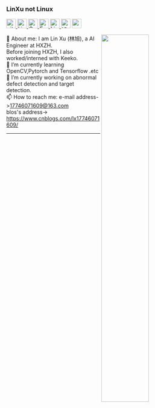 ### LinXu not Linux

<p> 
<a href="https://github.com/isLinXu?tab=followers"> <img src="https://img.shields.io/github/followers/isLinXu?label=Followers&style=plastic" height="25px" alt="github follow" /> </a>
<a href="https://islinxu.github.io/"> <img src="https://img.shields.io/badge/&#8459-homepage-3875B7.svg?labelColor=21438A&style=plastic" height="25px" alt="Lin Xu">
<a href="https://"><img src="https://img.shields.io/badge/scholar-4385FE.svg?&style=plastic&logo=google-scholar&logoColor=white" alt="Google Scholar" height="25px"> </a>
<a href="mailto:xmulinxu@gmail.com"> <img src="https://img.shields.io/badge/gmail-%23D14836.svg?&style=plastic&logo=gmail&logoColor=white" height="25px" alt="Email">
<a href="https://"><img src="https://img.shields.io/badge/linkedin-006CAC.svg?&style=plastic&logo=linkedin&logoColor=white" height="25px" alt="LinkedIn"> </a>
<a href="https:"><img src="https://img.shields.io/badge/知乎-0079FF.svg?style=plastic&logo=zhihu&logoColor=white" height="25px" alt="知乎"></a>
<a href="https://"> <img src="https://img.shields.io/badge/-CV-black?style=plastic" height="25px"> </a>
</p> 
<img style="width: 50%" align="right" src="https://github-readme-stats.vercel.app/api?username=isLinXu&show_icons=true&hide_border=true&count_private=true" />

💬 About me: 
I am Lin Xu  (林旭), a AI Engineer at HXZH.</br> 
Before joining HXZH, I also worked/interned with Keeko. </br> 
🌱 I’m currently learning OpenCV,Pytorch and Tensorflow .etc </br> 
🔭 I’m currently working on abnormal defect detection and target detection.</br> 
📫 How to reach me: 
e-mail address->17746071609@163.com </br> 
blos's address-> https://www.cnblogs.com/lx17746071609/</br> 

---

